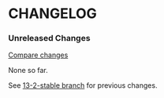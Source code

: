 # CHANGELOG

### Unreleased Changes

[Compare changes](https://github.com/codevise/pageflow/compare/13-2-stable...master)

None so far.

See
[13-2-stable branch](https://github.com/codevise/pageflow/blob/13-2-stable/CHANGELOG.md)
for previous changes.
